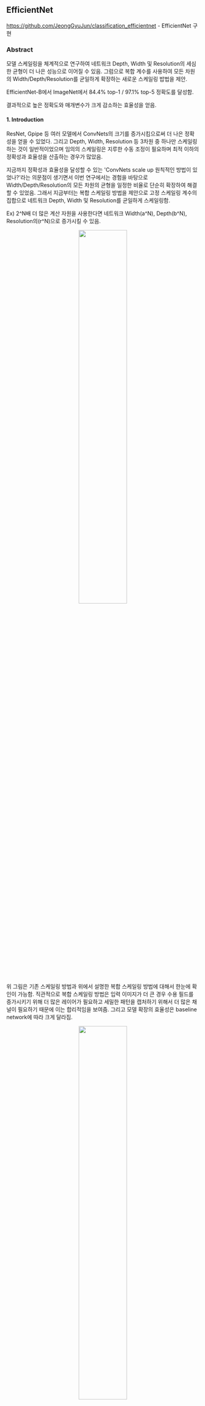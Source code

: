 ## EfficientNet
https://github.com/JeongGyuJun/classification_efficientnet - EfficientNet 구현
### Abstract
모델 스케일링을 체계적으로 연구하여 네트워크 Depth, Width 및 Resolution의 세심한 균형이 더 나은 성능으로 이어질 수 있음. 그럼으로 복합 계수를 사용하여 모든 차원의 Width/Depth/Resolution를 균일하게 확장하는 새로운 스케일링 밥법을 제안.

EfficientNet-B에서  ImageNet에서 84.4% top-1 / 97.1% top-5 정확도를 달성함.

결과적으로 높은 정확도와 매개변수가 크게 감소하는 효율성을 얻음.

#### 1. Introduction
ResNet, Gpipe 등 여러 모델에서 ConvNets의 크기를 증가시킴으로써 더 나은 정확성을 얻을 수 있었다. 그리고 Depth, Width, Resolution 등 3차원 중 하나만 스케일링 하는 것이 일반적이었으며 임의의 스케일링은 지루한 수동 조정이 필요하며 최적 이하의 정확성과 효율성을 산출하는 경우가 많았음.

지금까지 정확성과 효율성을 달성할 수 있는 'ConvNets scale up 원칙적인 방법이 있었나?'라는 의문점이 생기면서 이번 연구에서는 경험을 바탕으로 Width/Depth/Resolution의 모든 차원의 균형을 일정한 비율로 단순히 확장하여 해결할 수 있었음.
그래서 지금부터는 복합 스케일링 방법을 제안으로 고정 스케일링 계수의 집합으로 네트워크 Depth, Width 및 Resolution를 균일하게 스케일링함.

Ex) 2^N배 더 많은 계산 자원을 사용한다면 네트워크 Width(a^N), Depth(b^N), Resolution의(r^N)으로 증가시킬 수 있음. 

<p align="center"><img src="https://user-images.githubusercontent.com/45933225/75366426-0eb87e00-5902-11ea-84ee-fb65ccd6b35c.png" width="50%"></p>

위 그림은 기존 스케일링 방법과 위에서 설명한 복합 스케일링 방법에 대해서 한눈에 확인이 가능함. 
직관적으로 복합 스케일링 방법은 입력 이미지가 더 큰 경우 수용 필드를 증가시키기 위해 더 많은 레이어가 필요하고 세밀한 패턴을 캡처하기 위해서 더 많은 채널이 필요하기 때문에 이는 합리적임을 보여줌. 그리고 모델 확장의 효율성은 baseline network에 따라 크게 달라짐.

<p align="center"><img src="https://user-images.githubusercontent.com/45933225/75366437-11b36e80-5902-11ea-9737-638eb491827b.png" width="50%"></p>

결과적으로 위 그래프를 확인하면 다른 모델과 비교 하였을때 적은 매개변수로 높은 정확도로 얻을 수 있음을 보여줌.

#### 2. Related work

- Convnet Accuracy
AlexNet, GoogleNet, SENet 등 ImageNet, ConvNet 좋은 결과를 달성할 수 있었음. 그리고 GPipe는 네트워크를 분할하고 각 부품을 다른 가속기로 분산시켜 전문화된 파이프라인 병렬 라이브러리로만 교육할 수 있을 정도로 다양한 전송 학습 데이터와 컴퓨터 비전 작업에서 더 나은 성능을 가져옴.
비록 많은 애플리케이션에 더 높은 정확도가 필요하지만 이미 하드웨어 메모리 한계에 도달 했고, 따라서 더 많은 정확도 향상은 더 나은 효율을 필요로 했음.

- ConvNet Efficiency
Deep ConvNets은 지나치게 매개변수를 사용함.
모델 압축은 효율을 위해 정확도를 거래함으로써 모델 크기를 재조정하는 방법을 소개하고자 함.
유비쿼터스화되면서 SqueezeNets, MobileNets, ShuffleNets 등 효율적인 모바일 사이즈의 ConvNets 설계에서 네트워크 Width, Depth 컨볼루션 커널 유형 및 크기를 광범위하게 조정함으로써 모바일 ConvNets보다 훨씬 더 높은 효율을 달성함.
따라서 본 논문에서는 최첨단 접근성을 능가하는 초대형 ConvNets의 모델 효율을 연구하는 것을 목표로 함.

- Model Scaling
더 나은 효율과 정확성을 달성하기 위해 네트워크 Depth, Width, Resolution 3차원 모두에 대한 ConvNet Scaling을 체계적이고 경험적으로 연구하고자 함.

#### 3. Compound Model Scaling
스케일링 문제를 공식화하고, 다양한 접근 방법을 연구하며, 새로운 스케일링 방법을 제안함.

##### 3-1. Problem Formulation
ConvNet Layer i는 다음과 같은 함수로 정의함.

<p align="center"><img src="https://user-images.githubusercontent.com/45933225/75366446-1546f580-5902-11ea-8339-c1831b3b6257.png" width="50%"></p>

Yi = Fi(Xi)는 연산자로 출력 텐서, Xi는 입력 텐서이며, Fi를 나타내는 Li를 반복하는 경우 <Hi, Wi, Ci>는 층 i의 입력 텐서 X의 모양을 나타냄.
따라서 모델 스케일링은 기준선 네트워크에 미리 정의된 Fi를 변경하지 않고 네트워크 Depth(Li), Width(Ci), Resolution(Hi, Wi)를 확장하려고 함.

<p align="center"><img src="https://user-images.githubusercontent.com/45933225/75366452-17a94f80-5902-11ea-8762-fa09cce83647.png" width="50%"></p>

위 에서 Fi, Li, Hi, Wi, Ci는 기준석 네트워크에서 사전 정의된 파라미터를 보여줌.
설계 공간을 더욱 줄이기 위해 모든 레이어를 일정한 비율로 균일하게 스케일링해야 한다고 제한함. 따라서 최적화 문제로 공식화할 수 있는 주어진 자원 제약에 대한 모델 정확도를 극대화하는 것을 목표로 함.

##### 3-2. Scaling Dimensions
Depth(d)/Width(w)/Resolution(r) 서로 의존하고 다른 자원 제약 하에서 값이 변화한다는 것에 대해서 다음과 같은 차원 중 하나로 ConvNets을 확장함.

- Depth(d)

Scaling network depth은 많은 ConvNets가 사용하는 가장 일반적인 방법으로 심층적인 ConvNet이 더 풍부하고 더 복잡한 특징을 포착할 수 있고, 새로운 작업에 대해 잘 일반화할 수 있음. 또 지금까지 매우 깊은 ConvNets에 대한 정확도 하락을 보여줌.

- Width(w)

- 아래 그림으로는 Width(w), Depth(d), Resolution(r) 순으로 FLOPS에 대한 top-1 정확도를 보여줌.(FLOPS(Floating Point Operations Persecond) - 컴퓨터의 성능을 수치로 표현하는 단위, 1초동안 수행할 수 있는 부동소수점 연산의 횟수)

<p align="center"><img src="https://user-images.githubusercontent.com/45933225/75366460-1aa44000-5902-11ea-95eb-9e7e0640fb79.png" width="70%"></p>

넓은 네트워크는 보다 세분화된 특징을 포착할 수 있는 경향이 있으며, 훈련하기가 더 쉬우며 얕은 네트워크는 더 높은 수준의 특징을 포착하는데 어려움을 겪음.

- Resolution(r)

더 높은 해상도의 입력 영상을 통해 ConvNets은 더 세밀한 패턴을 포착할 수 있었으면서 기존 224 x 224 해상도를 시작으로 보다 정확한 정확성을 위해299 x 299, 331 x 33, Gpipe 480 x 480, ImageNet 600 x 600 을 통해 달성할 수 있었음. 또한 매우 높은 해상도의 경우 정확도는 감소하였음.

위의 분석을 통해 첫 번째 관찰로 이어짐.

###### - Observation 1 - 3차원을 확장하면 정확도는 향상되지만 대형 모델의 경우 정확도가 감소함.

##### 3-3. Compound Scaling

<p align="center"><img src="https://user-images.githubusercontent.com/45933225/75366467-1ed05d80-5902-11ea-8939-ddb85ca964da.png" width="50%"></p>

기존의 단일 차원 스케일링보다는 서로 다른 스케일링 치수를 조정하고 균형을 맞출 필요가 있음을 보여줌으로 다음 그래프는 Depth, Resolution에서 1.0보다 2.0에서 높은 정확도를 보여줌.

###### -  Observation 2 - 더 나은 정확성과 효율성을 추구하기 위해서는 ConvNet 확장 중에 네트워크 Width, Depth 및 Resolution의 모든 차원의 균형을 맞추는 것이 중요함.

Compound scaling method 제안

<p align="center"><img src="https://user-images.githubusercontent.com/45933225/75366472-2263e480-5902-11ea-8bc9-3d0782aa200f.png" width="50%"></p>

Reqular convolution op의 FLOPS는 d, w^2, r^2의 비례함. 즉, 네트워크 Depth를 두배로 하면 FLOPS가 두배가 되지만, 네트워크 폭이나 해상도를 2배로 하면 FLOPS가  4배가 증가함.
따라서 위의 식을 보면 총 FLOPS가 대략 (a * p ^2* r^2)자승 만큼 증가함.

#### 4. EfficientNet Architecture
좋은 기준선 네트워크를 갖는 것도 중요하며 정확도와 FLOPS를 모두 최적화하는 다중 객체 신경 구조 검색을 활용하여 기준 네트워크를 개발함. 구체적으로는 acc(m) * [FLOPS(m)/T]^w을 최적화 목표로 사용함. 이것은 하드웨어 장치를 대상으로 하는게 아니기 때문에 지연 시간이 아닌 FLOPS을 최적화하는 것으로 함.

<p align="center"><img src="https://user-images.githubusercontent.com/45933225/75366481-25f76b80-5902-11ea-869b-7d49824a1f22.png" width="50%"></p>

위 표는 mobile inverted bottleneck MBConv이며 여기에는 queeze-and excitation optimization이 추가적으로 구성됨.
기본 EfficientNet-B0에서 시작하여 복합 스케일링 방법을 적용하여 2단계로 확장함.
첫번째 단계로 EfficientNet-B0에 대한 제약 α = 1.2, β = 1.1, γ = 1.15  하에 최선의 값을  α · β 2 · γ 2 ≈ 2 가짐.
두번째 단계로 세가지 계수를 고정하고 서로 다른 자승을 기준선 네트워크를 Scale up하여 EfficientNet-B1에서 B7까지 획득 함.

#### 5. Experiments

EfficientNets에 대한 스케일링 방법으로 여러 데이터셋과 네트워크를 비교하여 평가함. - 이 부분은 따로 논문 참고 바람.

EfficientNets가 실제 하드웨어면에서도 빠름을 Gpipe와 비교하여 보여줌.

아래 그림은 Class Activation Map(CAM)을 보여줌.

<p align="center"><img src="https://user-images.githubusercontent.com/45933225/75366492-298af280-5902-11ea-81e8-5ebe7118fdec.png" width="70%"></p>

보여주고자 하는 것은 복합 스케일링 함수를 통해 스케일링 모델은 객체 상세도가 더 높은 관련 영역에 집중할 수 있다는 것이다.

결과적으로는 다른 ConvNets보다 훨씬 적은 매개변수와 FLOPS로 더 나은 정확도를 달성할 수 있었음.

#### 6. Discussion
복합 스케일링(d, w, r)의 중요성을 한번 더 부각하며 개체 세부 정보가 더 많은 관련 영역에 초점을 맞추는 경향이 있는 반면, 다른 모델은 개체 세부 정보가 부족하거나 이미지의 모든 개체를 캡처할 수 없음.

#### 7. Conclusion
네트워크 Width, Depth 및 Resolution의 균형을 신중하게 맞추는 것이 중요하지만 누락된 부분을 확인함으로써 더 나은 정확성과 효율성을 방해 하였음. 그래서 이 부분은 복합 스케일링 방법을 통해 보완할 수 있었다.
